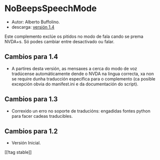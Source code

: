 # NoBeepsSpeechMode #

*	 Autor: Alberto Buffolino.
*	 descarga: [versión 1.4][1]

Este complemento exclúe os pitidos no  modo de fala cando se prema NVDA+s.
Só podes cambiar entre desactivado ou falar.

## Cambios para 1.4 ##
*	 A partires desta versión, as mensaxes a cerca do modo de voz tradúcense
   automáticamente dende o NVDA na lingua correcta, xa non se require dunha
   traducción específica para o complemento (ca  posible excepción obvia do
   manifest.ini e da documentación do script).

## Cambios para 1.3 ##
*	 Correxido un erro no soporte de traducións: engadidas fontes python para
   facer cadeas traducibles.

## Cambios para 1.2 ##
*	 Versión Inicial.

[[!tag stable]]

[1]: http://addons.nvda-project.org/files/get.php?file=nb
